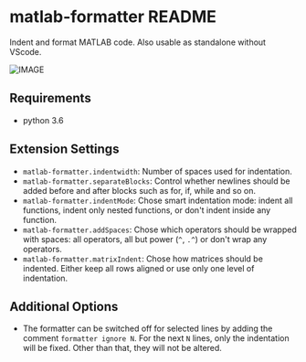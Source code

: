 # matlab-formatter README

Indent and format MATLAB code.
Also usable as standalone without VScode.

![IMAGE](https://github.com/affenwiesel/matlab-formatter-vscode/raw/HEAD/images/example.gif)

## Requirements
- python 3.6

## Extension Settings
* `matlab-formatter.indentwidth`: Number of spaces used for indentation.
* `matlab-formatter.separateBlocks`: Control whether newlines should be added before and after blocks such as for, if, while and so on.
* `matlab-formatter.indentMode`: Chose smart indentation mode: indent all functions, indent only nested functions, or don't indent inside any function.
* `matlab-formatter.addSpaces`: Chose which operators should be wrapped with spaces: all operators, all but power (`^`, `.^`) or don't wrap any operators.
* `matlab-formatter.matrixIndent`: Chose how matrices should be indented. Either keep all rows aligned or use only one level of indentation.

## Additional Options
* The formatter can be switched off for selected lines by adding the comment `formatter ignore N`. For the next `N` lines, only the indentation will be fixed. Other than that, they will not be altered.
